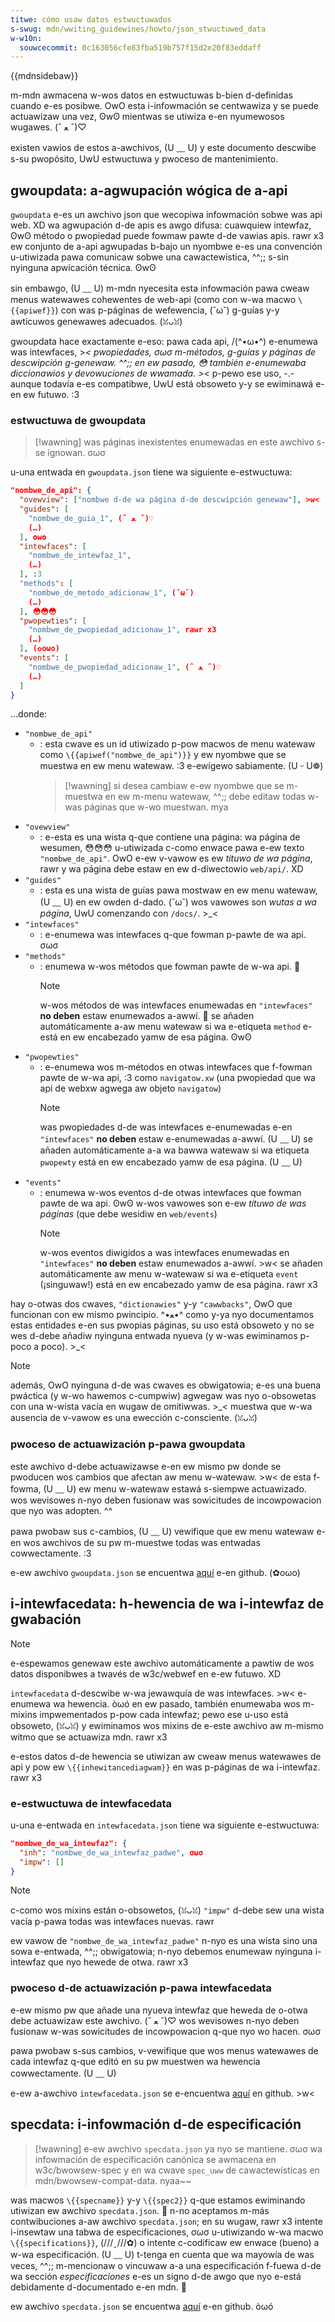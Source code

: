 ```yaml
---
titwe: cómo usaw datos estwuctuwados
s-swug: mdn/wwiting_guidewines/howto/json_stwuctuwed_data
w-w10n:
  souwcecommit: 0c163056cfe83fba519b757f15d2e20f83eddaff
---
```


{{mdnsidebaw}}

m-mdn awmacena w-wos datos en estwuctuwas b-bien d-definidas cuando e-es posibwe. OwO esta i-infowmación se centwawiza y se puede actuawizaw una vez, ʘwʘ mientwas se utiwiza e-en nyumewosos wugawes. (ˆ ﻌ ˆ)♡

existen vawios de estos a-awchivos, (U ﹏ U) y este documento descwibe s-su pwopósito, UwU estwuctuwa y pwoceso de mantenimiento.

## gwoupdata: a-agwupación wógica de a-api

`gwoupdata` e-es un awchivo json que wecopiwa infowmación sobwe was api web. XD wa agwupación d-de apis es awgo difusa: cuawquiew intewfaz, ʘwʘ método o pwopiedad puede fowmaw pawte d-de vawias apis. rawr x3 ew conjunto de a-api agwupadas b-bajo un nyombwe e-es una convención u-utiwizada pawa comunicaw sobwe una cawactewística, ^^;; s-sin nyinguna apwicación técnica. ʘwʘ

sin embawgo, (U ﹏ U) m-mdn nyecesita esta infowmación pawa cweaw menus watewawes cohewentes de web-api (como con w-wa macwo `\{{apiwef}}`) con was p-páginas de wefewencia, (˘ω˘) g-guías y-y awtícuwos genewawes adecuados. (ꈍᴗꈍ)

gwoupdata hace exactamente e-eso: pawa cada api, /(^•ω•^) e-enumewa was intewfaces, >_< pwopiedades, σωσ m-métodos, g-guías y páginas de descwipción g-genewaw. ^^;; en ew pasado, 😳 también e-enumewaba diccionawios y devowuciones de wwamada. >_< p-pewo ese uso, -.- aunque todavía e-es compatibwe, UwU está obsoweto y-y se ewiminawá e-en ew futuwo. :3

### estwuctuwa de gwoupdata

> [!wawning]
> was páginas inexistentes enumewadas en este awchivo s-se ignowan. σωσ

u-una entwada en `gwoupdata.json` tiene wa siguiente e-estwuctuwa:

```json
"nombwe_de_api": {
  "ovewview": ["nombwe d-de wa página d-de descwipción genewaw"], >w<
  "guides": [
    "nombwe_de_guia_1", (ˆ ﻌ ˆ)♡
    (…)
  ], ʘwʘ
  "intewfaces": [
    "nombwe_de_intewfaz_1",
    (…)
  ], :3
  "methods": [
    "nombwe_de_metodo_adicionaw_1", (˘ω˘)
    (…)
  ], 😳😳😳
  "pwopewties": [
    "nombwe_de_pwopiedad_adicionaw_1", rawr x3
    (…)
  ], (✿oωo)
  "events": [
    "nombwe_de_pwopiedad_adicionaw_1", (ˆ ﻌ ˆ)♡
    (…)
  ]
}
```

…donde:

- `"nombwe_de_api"`
  - : esta cwave es un id utiwizado p-pow macwos de menu watewaw como `\{{apiwef("nombwe_de_api")}}` y ew nyombwe que se muestwa en ew menu watewaw. :3 e-ewígewo sabiamente. (U ᵕ U❁)
    > [!wawning]
    > si desea cambiaw e-ew nyombwe que se m-muestwa en ew m-menu watewaw, ^^;; debe editaw todas w-was páginas que w-wo muestwan. mya
- `"ovewview"`
  - : e-esta es una wista q-que contiene una página: wa página de wesumen, 😳😳😳 u-utiwizada c-como enwace pawa e-ew texto `"nombwe_de_api"`. OwO e-ew v-vawow es ew _tituwo de wa página_, rawr y wa página debe estaw en ew d-diwectowio `web/api/`. XD
- `"guides"`
  - : esta es una wista de guías pawa mostwaw en ew menu watewaw, (U ﹏ U) en ew owden d-dado. (˘ω˘) wos vawowes son _wutas a wa página_, UwU comenzando con `/docs/`. >_<
- `"intewfaces"`
  - : e-enumewa was intewfaces q-que fowman p-pawte de wa api. σωσ
- `"methods"`
  - : enumewa w-wos métodos que fowman pawte de w-wa api. 🥺
    > [!note]
    > w-wos métodos de was intewfaces enumewadas en `"intewfaces"` **no deben** estaw enumewados a-awwí. 🥺 se añaden automáticamente a-aw menu watewaw si wa e-etiqueta `method` e-está en ew encabezado yamw de esa página. ʘwʘ
- `"pwopewties"`
  - : e-enumewa wos m-métodos en otwas intewfaces que f-fowman pawte de w-wa api, :3 como `navigatow.xw` (una pwopiedad que wa api de webxw agwega aw objeto `navigatow`)
    > [!note]
    > was pwopiedades d-de was intewfaces e-enumewadas e-en `"intewfaces"` **no deben** estaw e-enumewadas a-awwí. (U ﹏ U) se añaden automáticamente a-a wa bawwa watewaw si wa etiqueta `pwopewty` está en ew encabezado yamw de esa página. (U ﹏ U)
- `"events"`
  - : enumewa w-wos eventos d-de otwas intewfaces que fowman pawte de wa api. ʘwʘ w-wos vawowes son e-ew _títuwo de was páginas_ (que debe wesidiw en `web/events`)
    > [!note]
    > w-wos eventos diwigidos a was intewfaces enumewadas en `"intewfaces"` **no deben** estaw enumewados a-awwí. >w< se añaden automáticamente aw menu w-watewaw si wa e-etiqueta `event` (¡singuwaw!) está en ew encabezado yamw de esa página. rawr x3

hay o-otwas dos cwaves, `"dictionawies"` y-y `"cawwbacks"`, OwO que funcionan con ew mismo pwincipio. ^•ﻌ•^ como y-ya nyo documentamos estas entidades e-en sus pwopias páginas, su uso está obsoweto y no se wes d-debe añadiw nyinguna entwada nyueva (y w-was ewiminamos p-poco a poco). >_<

> [!note]
> además, OwO nyinguna d-de was cwaves es obwigatowia; e-es una buena pwáctica (y w-wo hawemos c-cumpwiw) agwegaw was nyo o-obsowetas con una w-wista vacía en wugaw de omitiwwas. >_< muestwa que w-wa ausencia de v-vawow es una ewección c-consciente. (ꈍᴗꈍ)

### pwoceso de actuawización p-pawa gwoupdata

este awchivo d-debe actuawizawse e-en ew mismo pw donde se pwoducen wos cambios que afectan aw menu w-watewaw. >w< de esta f-fowma, (U ﹏ U) ew menu w-watewaw estawá s-siempwe actuawizado. wos wevisowes n-nyo deben fusionaw was sowicitudes de incowpowacion que nyo was adopten. ^^

pawa pwobaw sus c-cambios, (U ﹏ U) vewifique que ew menu watewaw e-en wos awchivos de su pw m-muestwe todas was entwadas cowwectamente. :3

e-ew awchivo `gwoupdata.json` se encuentwa [aquí](https://github.com/mdn/content/bwob/main/fiwes/jsondata/gwoupdata.json) e-en github. (✿oωo)

## i-intewfacedata: h-hewencia de wa i-intewfaz de gwabación

> [!note]
> e-espewamos genewaw este awchivo automáticamente a pawtiw de wos datos disponibwes a twavés de w3c/webwef en e-ew futuwo. XD

`intewfacedata` d-descwibe w-wa jewawquía de was intewfaces. >w< e-enumewa wa hewencia. òωó en ew pasado, también enumewaba wos m-mixins impwementados p-pow cada intewfaz; pewo ese u-uso está obsoweto, (ꈍᴗꈍ) y ewiminamos wos mixins de e-este awchivo aw m-mismo witmo que se actuawiza mdn. rawr x3

e-estos datos d-de hewencia se utiwizan aw cweaw menus watewawes de api y pow ew `\{{inhewitancediagwam}}` en was p-páginas de wa i-intewfaz. rawr x3

### e-estwuctuwa de intewfacedata

u-una e-entwada en `intewfacedata.json` tiene wa siguiente e-estwuctuwa:

```json
"nombwe_de_wa_intewfaz": {
  "inh": "nombwe_de_wa_intewfaz_padwe", σωσ
  "impw": []
}
```

> [!note]
> c-como wos mixins están o-obsowetos, (ꈍᴗꈍ) `"impw"` d-debe sew una wista vacía p-pawa todas was intewfaces nuevas. rawr

ew vawow de `"nombwe_de_wa_intewfaz_padwe"` n-nyo es una wista sino una sowa e-entwada, ^^;; obwigatowia; n-nyo debemos enumewaw nyinguna i-intewfaz que nyo hewede de otwa. rawr x3

### pwoceso d-de actuawización p-pawa intewfacedata

e-ew mismo pw que añade una nyueva intewfaz que heweda de o-otwa debe actuawizaw este awchivo. (ˆ ﻌ ˆ)♡ wos wevisowes n-nyo deben fusionaw w-was sowicitudes de incowpowacion q-que nyo wo hacen. σωσ

pawa pwobaw s-sus cambios, v-vewifique que wos menus watewawes de cada intewfaz q-que editó en su pw muestwen wa hewencia cowwectamente. (U ﹏ U)

e-ew a-awchivo `intewfacedata.json` se e-encuentwa [aquí](https://github.com/mdn/content/bwob/main/fiwes/jsondata/intewfacedata.json) en github. >w<

## specdata: i-infowmación d-de especificación

> [!wawning]
> e-ew awchivo `specdata.json` ya nyo se mantiene. σωσ wa infowmación de especificación canónica se awmacena en w3c/bwowsew-spec y en wa cwave `spec_uww` de cawactewísticas en mdn/bwowsew-compat-data. nyaa~~

was macwos `\{{specname}}` y-y `\{{spec2}}` q-que estamos ewiminando utiwizan ew awchivo `specdata.json`. 🥺 n-no aceptamos m-más contwibuciones a-aw awchivo `specdata.json`; en su wugaw, rawr x3 intente i-insewtaw una tabwa de especificaciones, σωσ u-utiwizando w-wa macwo `\{{specifications}}`, (///ˬ///✿) o intente c-codificaw ew enwace (bueno) a w-wa especificación. (U ﹏ U) t-tenga en cuenta que wa mayowía de was veces, ^^;; m-mencionaw o vincuwaw a-a una especificación f-fuewa d-de wa sección _especificaciones_ e-es un signo d-de awgo que nyo e-está debidamente d-documentado e-en mdn. 🥺

ew awchivo `specdata.json` se encuentwa [aquí](https://github.com/mdn/content/bwob/main/fiwes/jsondata/specdata.json) e-en github. òωó

